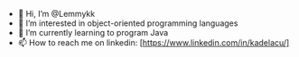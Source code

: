 - 👋 Hi, I’m @Lemmykk
- 👀 I’m interested in object-oriented programming languages
- 🌱 I’m currently learning to program Java
- 📫 How to reach me on linkedin: [https://www.linkedin.com/in/kadelacu/]


<!---
Lemmykk/Lemmykk is a ✨ special ✨ repository because its `README.md` (this file) appears on your GitHub profile.
You can click the Preview link to take a look at your changes.
--->
